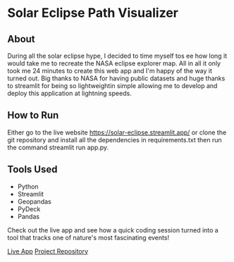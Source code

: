 # Solar Eclipse Path Visualizer

## About
During all the solar eclipse hype, I decided to time myself tos ee how long it would take me to recreate the NASA eclipse explorer map. All in all it only took me 24 minutes to create this web app and I'm happy of the way it turned out. Big thanks to NASA for having public datasets and huge thanks to streamlit for being so lightweightin simple allowing me to develop and deploy this application at lightning speeds.

## How to Run
Either go to the live website https://solar-eclipse.streamlit.app/ or clone the git repository and install all the dependencies in requirements.txt then run the command streamlit run app.py.

## Tools Used
- Python
- Streamlit
- Geopandas
- PyDeck
- Pandas

Check out the live app and see how a quick coding session turned into a tool that tracks one of nature's most fascinating events!

[Live App](https://solar-eclipse.streamlit.app/)
[Project Repository](https://github.com/awr7/totalEclipseOfTheHeart)
